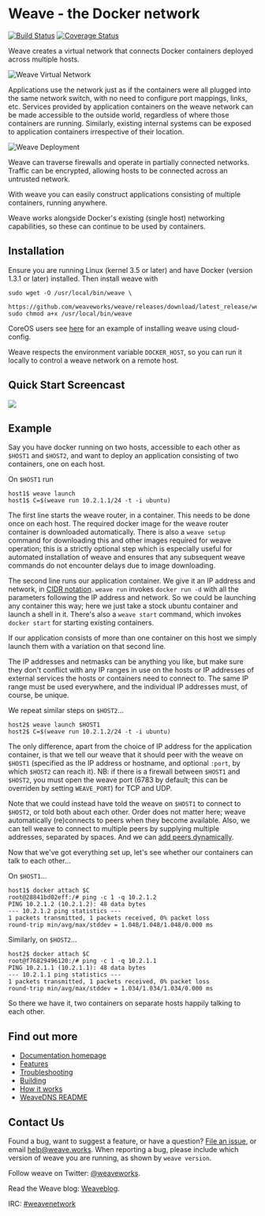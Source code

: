 # Weave - the Docker network

[![Build Status](https://travis-ci.org/weaveworks/weave.svg?branch=master)](https://travis-ci.org/weaveworks/weave) [![Coverage Status](https://coveralls.io/repos/weaveworks/weave/badge.svg)](https://coveralls.io/r/weaveworks/weave)

Weave creates a virtual network that connects Docker containers
deployed across multiple hosts.

![Weave Virtual Network](/docs/virtual-network.png?raw=true "Weave Virtual Network")

Applications use the network just as if the containers were all
plugged into the same network switch, with no need to configure port
mappings, links, etc. Services provided by application containers on
the weave network can be made accessible to the outside world,
regardless of where those containers are running. Similarly, existing
internal systems can be exposed to application containers irrespective
of their location.

![Weave Deployment](/docs/deployment.png?raw=true "Weave Deployment")

Weave can traverse firewalls and operate in partially connected
networks. Traffic can be encrypted, allowing hosts to be connected
across an untrusted network.

With weave you can easily construct applications consisting of
multiple containers, running anywhere.

Weave works alongside Docker's existing (single host) networking
capabilities, so these can continue to be used by containers.

## Installation

Ensure you are running Linux (kernel 3.5 or later) and have Docker
(version 1.3.1 or later) installed. Then install weave with

    sudo wget -O /usr/local/bin/weave \
      https://github.com/weaveworks/weave/releases/download/latest_release/weave
    sudo chmod a+x /usr/local/bin/weave

CoreOS users see [here](https://github.com/fintanr/weave-gs/blob/master/coreos-simple/user-data) for an example of installing weave using cloud-config.

Weave respects the environment variable `DOCKER_HOST`, so you can run
it locally to control a weave network on a remote host.

## Quick Start Screencast

<a href="http://youtu.be/k6r7yuSr0hE" alt="Click to watch the screencast" target="_blank">
  <img src="/docs/hello-screencast.png" />
</a>

## Example

Say you have docker running on two hosts, accessible to each other as
`$HOST1` and `$HOST2`, and want to deploy an application consisting of
two containers, one on each host.

On `$HOST1` run

    host1$ weave launch
    host1$ C=$(weave run 10.2.1.1/24 -t -i ubuntu)

The first line starts the weave router, in a container. This needs to
be done once on each host. The required docker image for the weave
router container is downloaded automatically. There is also a `weave
setup` command for downloading this and other images required for
weave operation; this is a strictly optional step which is especially
useful for automated installation of weave and ensures that any
subsequent weave commands do not encounter delays due to image
downloading.

The second line runs our application container. We give it an IP
address and network, in
[CIDR notation](http://en.wikipedia.org/wiki/Classless_Inter-Domain_Routing#CIDR_notation).
`weave run` invokes `docker run -d` with all the parameters following
the IP address and network. So we could be launching any container
this way; here we just take a stock ubuntu container and launch a
shell in it. There's also a `weave start` command, which invokes
`docker start` for starting existing containers.

If our application consists of more than one container on this host we
simply launch them with a variation on that second line.

The IP addresses and netmasks can be anything you like, but make sure
they don't conflict with any IP ranges in use on the hosts or IP
addresses of external services the hosts or containers need to connect
to. The same IP range must be used everywhere, and the individual IP
addresses must, of course, be unique.

We repeat similar steps on `$HOST2`...

    host2$ weave launch $HOST1
    host2$ C=$(weave run 10.2.1.2/24 -t -i ubuntu)

The only difference, apart from the choice of IP address for the
application container, is that we tell our weave that it should peer
with the weave on `$HOST1` (specified as the IP address or hostname,
and optional `:port`, by which `$HOST2` can reach it). NB: if there is
a firewall between `$HOST1` and `$HOST2`, you must open the weave port
(6783 by default; this can be overriden by setting `WEAVE_PORT`) for
TCP and UDP.

Note that we could instead have told the weave on `$HOST1` to connect to
`$HOST2`, or told both about each other. Order does not matter here;
weave automatically (re)connects to peers when they become
available. Also, we can tell weave to connect to multiple peers by
supplying multiple addresses, separated by spaces. And we can
[add peers dynamically](http://weaveworks.github.io/weave/features.html#dynamic-topologies).

Now that we've got everything set up, let's see whether our containers
can talk to each other...

On `$HOST1`...

    host1$ docker attach $C
    root@28841bd02eff:/# ping -c 1 -q 10.2.1.2
    PING 10.2.1.2 (10.2.1.2): 48 data bytes
    --- 10.2.1.2 ping statistics ---
    1 packets transmitted, 1 packets received, 0% packet loss
    round-trip min/avg/max/stddev = 1.048/1.048/1.048/0.000 ms

Similarly, on `$HOST2`...

    host2$ docker attach $C
    root@f76829496120:/# ping -c 1 -q 10.2.1.1
    PING 10.2.1.1 (10.2.1.1): 48 data bytes
    --- 10.2.1.1 ping statistics ---
    1 packets transmitted, 1 packets received, 0% packet loss
    round-trip min/avg/max/stddev = 1.034/1.034/1.034/0.000 ms

So there we have it, two containers on separate hosts happily talking
to each other.

## Find out more

 * [Documentation homepage](http://weaveworks.github.io/weave/)
 * [Features](http://weaveworks.github.io/weave/features.html)
 * [Troubleshooting](http://weaveworks.github.io/weave/troubleshooting.html)
 * [Building](http://weaveworks.github.io/weave/building.html)
 * [How it works](http://weaveworks.github.io/weave/how-it-works.html)
 * [WeaveDNS README](https://github.com/weaveworks/weave/tree/master/weavedns#readme)

## Contact Us

Found a bug, want to suggest a feature, or have a question?
[File an issue](https://github.com/weaveworks/weave/issues), or email
help@weave.works. When reporting a bug, please include which version of
weave you are running, as shown by `weave version`.

Follow weave on Twitter:
[@weaveworks](https://twitter.com/weaveworks).

Read the Weave blog:
[Weaveblog](http://weaveblog.com/).

IRC:
[#weavenetwork](https://botbot.me/freenode/weavenetwork/)
